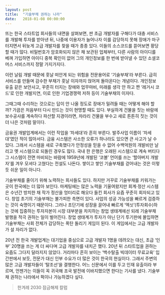 ```yaml
---
layout: post
title:  "기술부채 권하는 나라"
date:   2018-01-08 00:00:00
---
```


뜨는 한국 스타트업 회사들의 내면을 살펴보면, 싼 초급 개발자를 구해다가 대충 서비스를 개발해 투자를 받아낸 뒤, 나중에 이용자가 늘어나자 이를 감당하지 못해 장애가 마구 터지면서 뒤늦게 고급 개발자를 찾을 때가 종종 있다. 이들의 소스코드를 뜯어보면 황당할 때가 많다. 비밀번호가 암호화되지 않은 채 보관된 업체부터, 다른 사람의 아이디를 베껴 가입하면 아이디 중복 확인이 없어 그의 개인정보를 한 번에 받아낼 수 있던 소셜코머스 서비스까지 정말 가지가지다.

이런 날림 개발 때문에 훗날 떠안게 되는 위험을 전문용어로 ‘기술부채’라 부른다. 급히 서비스를 만들며 감수한 부채가 훗날 이자까지 얹어져 돌아온다는 개념이다. 개인정보 유출 같은 보안사고, 꾸준히 터지는 장애와 업무마비, 미래를 생각 안 하고 짠 ‘레거시 코드’로 인한 개발지연, 이로 인한 기업경쟁력 저하 등이 기술부채의 이자다.

그때그때 수리하는 것으로는 답이 안 나올 정도로 장애가 밀려들 때는 어떻게 해야 할까? 가끔은 처음부터 다시 만드는 것이 현명할 때도 있다. 부실하게 건물을 짓는 바람에 보수공사를 계속하다 파산할 지경이라면, 차라리 건물을 부수고 새로 튼튼히 짓는 것이 더 나은 것처럼 말이다.

금융권 개발업계에서는 이런 작업을 ‘차세대’라 흔히 부른다. 발주사업 이름이 ‘차세대’였던 적이 많아서다. 금융 시스템은 사소한 오류가 하나라도 있으면 큰 사고가 날 수 있다. 그래서 시스템을 새로 구축했다가 안정성을 믿을 수 없어 수백억원의 개발비만 날리고 옛 시스템으로 되돌린 경우도 많다. 국내 한 은행은 오래된 시스템으로 계속 버티다 그 시스템이 전면 마비되는 바람에 1959년에 개발된 ‘코볼’ 언어를 쓰는 ‘할아버지 개발자’를 겨우 모셔다 고쳤다는 전설도 나돈다. 쌓이고 쌓인 기술부채를 걷어내는 것은 이렇듯 쉬운 일이 아니다.

기술부채를 줄이기 위해 노력하는 회사들도 있다. 하지만 거꾸로 기술부채를 키워가는 곳이 한국에는 더 많아 보인다. 마케팅에는 많은 노력을 기울여왔지만 회계·정산 시스템은 수년간 방치한 채 작가 정산을 엉터리로 해오다 들킨 회사가 요즘 꾸준히 회자되고 있다. 창업 초기의 기술부채는 불가피한 측면이 있다. 사업의 성공 가능성을 빠르게 검증하는 것이 숙명이기 때문이다. 그러나 초단기에 성장을 끌어내 빠르게 ‘엑싯’(투자회수)하는 것에 집중하는 투자자본이 시장 대부분을 차지하는 창업 생태계에선 되레 기술부채 발행을 적극 권하는 일이 벌어진다. 창업 생태계가 투자가 아닌 단기 투기판에 몰입하면 기술부채는 사회 전체가 감당하는 폭탄 돌리기 게임이 된다. 이 게임에서는 고급 개발자가 설 자리가 없다.

20년 전 한국 개발업계는 대기업을 중심으로 고급 개발자 1명을 데려오는 대신, 초급 ‘인부’ 20명을 쓰는 게 더 싸다며 고급 개발자를 내치곤 했다. 20년 뒤 스타트업을 권하는 요즘도 그다지 달라지지 않았다. 거리마다 흔히 보이는 ‘백수탈출 빅데이터 무료교육’ 입간판에서 보듯, 전문가 대신 인부 수요가 더 많은 것이 한국의 현실이다. 그래서 주변의 많은 고급 개발자들이 ‘탈조선’을 결행한다. 어느 신문에서 이를 두고 인재 유출이라 부르며, 언젠가는 이들이 꼭 귀국해 조국 발전에 이바지했으면 한다는 기사를 냈다. 기술부채 권하는 나라에서 퍽이나 가능하겠다 싶다.


> 한겨레 2030 잠금해제 칼럼

